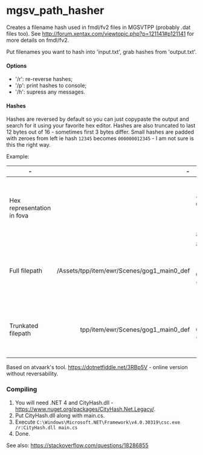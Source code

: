# mgsv_path_hasher

Creates a filename hash used in fmdl/fv2 files in MGSVTPP (probably .dat files too).
See http://forum.xentax.com/viewtopic.php?p=121141#p121141 for more details on fmdl/fv2.

Put filenames you want to hash into 'input.txt', grab hashes from 'output.txt'.

#### Options
 + '/r': re-reverse hashes;
 + '/p': print hashes to console;
 + '/h': supress any messages.

#### Hashes
Hashes are reversed by default so you can just copypaste the output and search for it 
using your favorite hex editor. Hashes are also truncated to last 12 bytes out of 16 - 
sometimes first 3 bytes differ. Small hashes are padded with zeroes from left ie 
hash `12345` becomes `000000012345` - I am not sure is this the right way. 

Example:

|-         |-            |-   |
| ------------- |-------------:|-----:|
| Hex representation in fova |  | 5b ee d2 04 a5 a0 a2 84 |
| Full filepath | /Assets/tpp/item/ewr/Scenes/gog1_main0_def | 84 a2 a0 a5 04 d2 ee 5b |
| Trunkated filepath | tpp/item/ewr/Scenes/gog1_main0_def | 2 a0 a5 04 d2 ee 5b |


Based on atvaark's tool. https://dotnetfiddle.net/3RBp5V - online version without reversability.

### Compiling
 1. You will need .NET 4 and CityHash.dll - https://www.nuget.org/packages/CityHash.Net.Legacy/.
 2. Put CityHash.dll along with main.cs.
 3. Execute `C:\Windows\Microsoft.NET\Framework\v4.0.30319\csc.exe /r:CityHash.dll main.cs`
 4. Done.

See also: https://stackoverflow.com/questions/18286855

